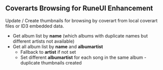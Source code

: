 ## Coverarts Browsing for RuneUI Enhancement

Update / Create thumbnails for browsing by coverart from local coverart files or ID3 embedded data.
- Get album list by **name** (which albums with duplicate names but different artists not available)
- Get all album list by **name** and **albumartist**
	- Fallback to **artist** if not set
	- Set different **albumartist** for each song in the same album - duplicate thumbnails created


